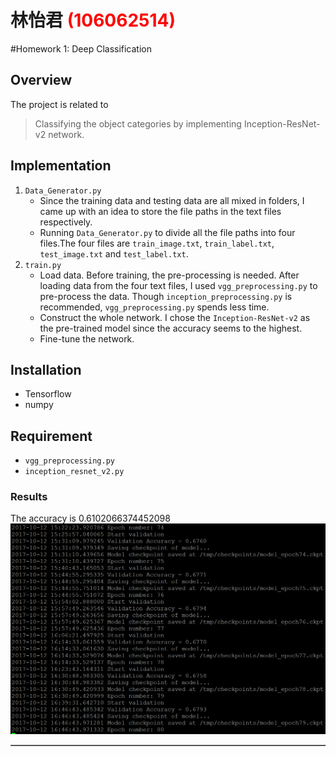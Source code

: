 # 林怡君 <span style="color:red">(106062514)</span>

#Homework 1: Deep Classification

## Overview
The project is related to 
> Classifying the object categories by implementing Inception-ResNet-v2 network.

## Implementation
1. `Data_Generator.py`
	* Since the training data and testing data are all mixed in folders, I came up with an idea to store the file paths in the text files respectively. 
 	* Running `Data_Generator.py` to divide all the file paths into four files.The four files are `train_image.txt`, `train_label.txt`, `test_image.txt` and `test_label.txt`.
2. `train.py`
    * Load data. Before training, the pre-processing is needed. After loading data from the four text files, I used `vgg_preprocessing.py` to pre-process the data. Though `inception_preprocessing.py` is recommended, `vgg_preprocessing.py` spends less time.
    * Construct the whole network. I chose the `Inception-ResNet-v2` as the pre-trained model since the accuracy seems to the highest.
	* Fine-tune the network.

## Installation
* Tensorflow
* numpy

## Requirement
* `vgg_preprocessing.py`
* `inception_resnet_v2.py`

### Results

<table border=1>
<tr>
The accuracy is 0.6102066374452098
</tr>

<tr>
<img src="result.png" alt = "results" style = "float:middle;" />
</tr>

</table>


